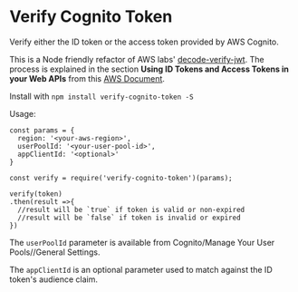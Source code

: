 # Verify Cognito Token

Verify either the ID token or the access token provided by AWS Cognito.

This is a Node friendly refactor of AWS labs' [decode-verify-jwt](https://github.com/awslabs/aws-support-tools/blob/master/Cognito/decode-verify-jwt/decode-verify-jwt.js). The process is explained in the section __Using ID Tokens and Access Tokens in your Web APIs__ from this [AWS Document](https://docs.aws.amazon.com/cognito/latest/developerguide/amazon-cognito-user-pools-using-tokens-with-identity-providers.html).

Install with `npm install verify-cognito-token -S`

Usage: 

```
const params = {
  region: '<your-aws-region>',
  userPoolId: '<your-user-pool-id>',
  appClientId: '<optional>'
}

const verify = require('verify-cognito-token')(params);

verify(token)
.then(result =>{
  //result will be `true` if token is valid or non-expired
  //result will be `false` if token is invalid or expired
})

```

The `userPoolId` parameter is available from Cognito/Manage Your User Pools/<Your Pool Name>/General Settings. 

The `appClientId` is an optional parameter used to match against the ID token's audience claim.
